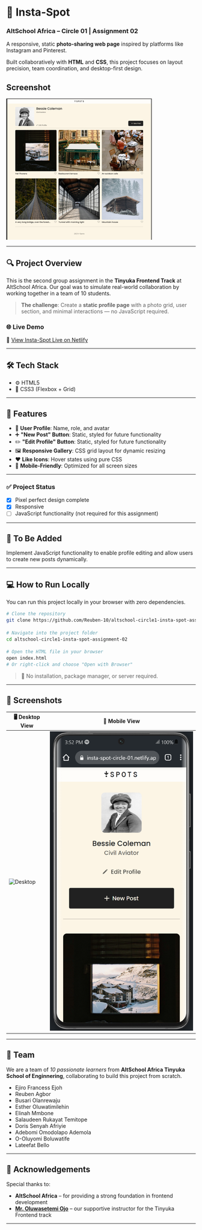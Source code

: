 # 📸 Insta-Spot

### AltSchool Africa – Circle 01 | Assignment 02

A responsive, static **photo-sharing web page** inspired by platforms like Instagram and Pinterest.

Built collaboratively with **HTML** and **CSS**, this project focuses on layout precision, team coordination, and desktop-first design.

## Screenshot

![Insta-Spot Screenshot](./assets/images/screenshot.png)

---

## 🔍 Project Overview

This is the second group assignment in the **Tinyuka Frontend Track** at AltSchool Africa.
Our goal was to simulate real-world collaboration by working together in a team of 10 students.

> **The challenge**: Create a **static profile page** with a photo grid, user section, and minimal interactions — no JavaScript required.

### 🌐 Live Demo

🔗 [View Insta-Spot Live on Netlify](https://insta-spot-circle-01.netlify.app/)

---

## 🛠 Tech Stack

- ⚙️ HTML5
- 🎨 CSS3 (Flexbox + Grid)

---

## 📁 Features

- 👤 **User Profile**: Name, role, and avatar
- ➕ **"New Post" Button**: Static, styled for future functionality
- ✏️ **"Edit Profile" Button**: Static, styled for future functionality
- 🖼 **Responsive Gallery**: CSS grid layout for dynamic resizing
- ❤️ **Like Icons**: Hover states using pure CSS
- 📱 **Mobile-Friendly**: Optimized for all screen sizes

---

### ✅ Project Status

- [x] Pixel perfect design complete
- [x] Responsive
- [ ] JavaScript functionality (not required for this assignment)

---

## 🔧 To Be Added

Implement JavaScript functionality to enable profile editing and allow users to create new posts dynamically.

---

## 💻 How to Run Locally

You can run this project locally in your browser with zero dependencies.

```bash
# Clone the repository
git clone https://github.com/Reuben-10/altschool-circle1-insta-spot-assignment-02.git

# Navigate into the project folder
cd altschool-circle1-insta-spot-assignment-02

# Open the HTML file in your browser
open index.html
# Or right-click and choose "Open with Browser"
```

> 📝 No installation, package manager, or server required.

---

## 📸 Screenshots

| 🖥️ Desktop View                  | 📱 Mobile View                 |
| -------------------------------- | ------------------------------ |
| ![Desktop](./assets/Desktop.png) | ![Mobile](./assets/Mobile.png) |

---

## 👥 Team

We are a team of _10 passionate learners_ from **AltSchool Africa Tinyuka School of Enginnering**, collaborating to build this project from scratch.

- Ejiro Francess Ejoh
- Reuben Agbor
- Busari Olanrewaju
- Esther Oluwatimilehin
- Elinah Mmbone
- Salaudeen Rukayat Temitope
- Doris Senyah Afriyie
- Adebomi Omodolapo Ademola
- O-Oluyomi Boluwatife
- Lateefat Bello

---

## 🙏 Acknowledgements

Special thanks to:

- **AltSchool Africa** – for providing a strong foundation in frontend development
- **[Mr. Oluwasetemi Ojo](https://github.com/Oluwasetemi)** – our supportive instructor for the Tinyuka Frontend track

---

